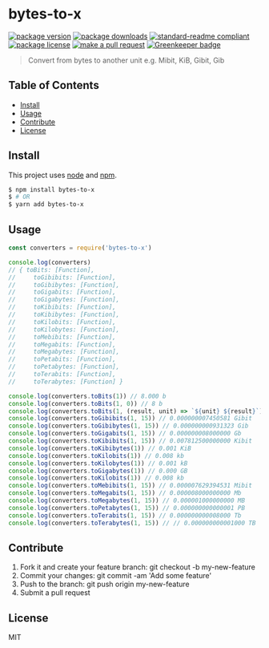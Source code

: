 
# bytes-to-x
[![package version](https://img.shields.io/npm/v/bytes-to-x.svg?style=flat-square)](https://npmjs.org/package/bytes-to-x)
[![package downloads](https://img.shields.io/npm/dm/bytes-to-x.svg?style=flat-square)](https://npmjs.org/package/bytes-to-x)
[![standard-readme compliant](https://img.shields.io/badge/readme%20style-standard-brightgreen.svg?style=flat-square)](https://github.com/RichardLitt/standard-readme)
[![package license](https://img.shields.io/npm/l/bytes-to-x.svg?style=flat-square)](https://npmjs.org/package/bytes-to-x)
[![make a pull request](https://img.shields.io/badge/PRs-welcome-brightgreen.svg?style=flat-square)](http://makeapullrequest.com) [![Greenkeeper badge](https://badges.greenkeeper.io/tiaanduplessis/bytes-to-x.svg)](https://greenkeeper.io/)

> Convert from bytes to another unit e.g. Mibit, KiB, Gibit, Gib

## Table of Contents

- [Install](#install)
- [Usage](#usage)
- [Contribute](#contribute)
- [License](#License)

## Install

This project uses [node](https://nodejs.org) and [npm](https://www.npmjs.com). 

```sh
$ npm install bytes-to-x
$ # OR
$ yarn add bytes-to-x
```

## Usage

```js
const converters = require('bytes-to-x')

console.log(converters)
// { toBits: [Function],
//     toGibibits: [Function],
//     toGibibytes: [Function],
//     toGigabits: [Function],
//     toGigabytes: [Function],
//     toKibibits: [Function],
//     toKibibytes: [Function],
//     toKilobits: [Function],
//     toKilobytes: [Function],
//     toMebibits: [Function],
//     toMegabits: [Function],
//     toMegabytes: [Function],
//     toPetabits: [Function],
//     toPetabytes: [Function],
//     toTerabits: [Function],
//     toTerabytes: [Function] }

console.log(converters.toBits(1)) // 8.000 b
console.log(converters.toBits(1, 0)) // 8 b
console.log(converters.toBits(1, (result, unit) => `${unit} ${result}`)) // b 8
console.log(converters.toGibibits(1, 15)) // 0.000000007450581 Gibit
console.log(converters.toGibibytes(1, 15)) // 0.000000000931323 Gib
console.log(converters.toGigabits(1, 15)) // 0.000000008000000 Gb
console.log(converters.toKibibits(1, 15)) // 0.007812500000000 Kibit
console.log(converters.toKibibytes(1)) // 0.001 KiB
console.log(converters.toKilobits(1)) // 0.008 kb
console.log(converters.toKilobytes(1)) // 0.001 kB
console.log(converters.toGigabytes(1)) // 0.000 GB
console.log(converters.toKilobits(1)) // 0.008 kb
console.log(converters.toMebibits(1, 15)) // 0.000007629394531 Mibit
console.log(converters.toMegabits(1, 15)) // 0.000008000000000 Mb
console.log(converters.toMegabytes(1, 15)) // 0.000001000000000 MB
console.log(converters.toPetabytes(1, 15)) // 0.000000000000001 PB
console.log(converters.toTerabits(1, 15)) // 0.000000000008000 Tb
console.log(converters.toTerabytes(1, 15)) // // 0.000000000001000 TB

```

## Contribute

1. Fork it and create your feature branch: git checkout -b my-new-feature
2. Commit your changes: git commit -am 'Add some feature'
3. Push to the branch: git push origin my-new-feature 
4. Submit a pull request

## License

MIT
    